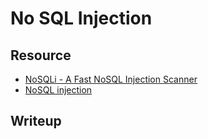 # No SQL Injection

## Resource
- [NoSQLi - A Fast NoSQL Injection Scanner](https://nullsweep.com/nosqli-a-fast-nosql-injection-framework/)
- [NoSQL injection](https://book.hacktricks.xyz/pentesting-web/nosql-injection)

## Writeup

